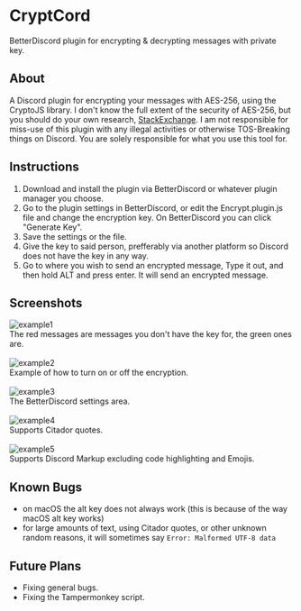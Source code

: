 # CryptCord
BetterDiscord plugin for encrypting &amp; decrypting messages with private key.

## About
A Discord plugin for encrypting your messages with AES-256, using the CryptoJS library. I don't know the full extent of the security of AES-256, but you should do your own research, <a href="https://crypto.stackexchange.com/questions/2251/how-secure-is-aes-256">StackExchange</a>. I am not responsible for miss-use of this plugin with any illegal activities or otherwise TOS-Breaking things on Discord. You are solely responsible for what you use this tool for.

## Instructions
1. Download and install the plugin via BetterDiscord or whatever plugin manager you choose.
2. Go to the plugin settings in BetterDiscord, or edit the Encrypt.plugin.js file and change the encryption key. On BetterDiscord you can click "Generate Key".
3. Save the settings or the file.
4. Give the key to said person, prefferably via another platform so Discord does not have the key in any way.
5. Go to where you wish to send an encrypted message, Type it out, and then hold ALT and press enter. It will send an encrypted message.

## Screenshots
![example1](https://i.imgur.com/mN1SpgC.png)<br>
The red messages are messages you don't have the key for, the green ones are.
<br><br>
![example2](https://i.imgur.com/qA22Y2S.gif)<br>
Example of how to turn on or off the encryption.
<br><br>
![example3](https://i.imgur.com/4GCFLSr.png)<br>
The BetterDiscord settings area.
<br><br>
![example4](https://i.imgur.com/tc6qHx1.png)<br>
Supports Citador quotes.
<br><br>
![example5](https://i.imgur.com/24wZ3Ke.png)<br>
Supports Discord Markup excluding code highlighting and Emojis.

## Known Bugs
* on macOS the alt key does not always work (this is because of the way macOS alt key works)
* for large amounts of text, using Citador quotes, or other unknown random reasons, it will sometimes say `Error: Malformed UTF-8 data`

## Future Plans
* Fixing general bugs.
* Fixing the Tampermonkey script.
